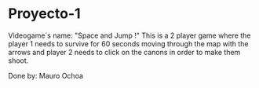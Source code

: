 # Proyecto-1
Videogame´s name: "Space and Jump !"
This is a 2 player game where the player 1 needs to survive for 60 seconds moving through the map with the arrows and player 2 needs to click on the canons in order to make them shoot. 

Done by:
  Mauro Ochoa
